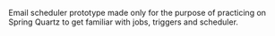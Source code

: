 Email scheduler prototype made only for the purpose of practicing on Spring Quartz to get familiar with jobs, triggers and scheduler.
